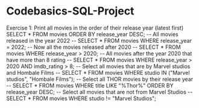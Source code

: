 # Codebasics-SQL-Project

Exercise 1:
Print all movies in the order of their release year (latest first)
SELECT * FROM movies ORDER BY release_year DESC;
-- All movies released in the year 2022 --
SELECT * FROM movies WHERE release_year = 2022;
-- Now all the movies released after 2020 --
SELECT * FROM movies WHERE release_year > 2020;
-- All movies after the year 2020 that have more than 8 rating --
SELECT * FROM movies WHERE release_year > 2020 AND imdb_rating > 8;
-- Select all movies that are by Marvel studios and Hombale Films --
SELECT * FROM movies WHERE studio IN ("Marvel studios", "Hombale Films");
-- Select all THOR movies by their release year --
SELECT * FROM movies WHERE title LIKE "%Thor%" ORDER BY release_year DESC;
-- Select all movies that are not from Marvel Studios --
SELECT * FROM movies WHERE studio != "Marvel Studios";
